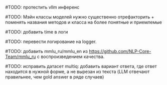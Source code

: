 #TODO: протестить vllm инференс

#TODO: Мэйн классы моделей нужно существенно отрефакторить + поменять названия методов и класса на более понятные и приемлемые

#TODO: добавить time в логи

#TODO: перевести логирование на logger.

#TODO: добавить mmlu_ru/mmlu_en из https://github.com/NLP-Core-Team/mmlu_ru с воспроизведением качества.

#TODO: исправить датасет multiq: добавить вариант ответа, где ответ находится в нужной форме, а не вырезан из текста (LLM отвечают правильнее, чем gold answer в ряде случаев)
